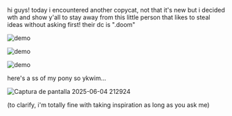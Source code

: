 hi guys! today i encountered another copycat, not that it's new but i decided wth and show y'all to stay away from this little person that likes to steal ideas without asking first! their dc is ".doom"

![demo](https://github.com/user-attachments/assets/1312285d-3972-4475-a6d6-ece219ad17f8)

![demo](https://github.com/user-attachments/assets/abd5ef72-eb34-4969-845e-1a337d8bafa9)

![demo](https://github.com/user-attachments/assets/fb622d16-570a-4f3a-aa57-75850c66fa6f)

here's a ss of my pony so ykwim...

![Captura de pantalla 2025-06-04 212924](https://github.com/user-attachments/assets/a75eaa0c-5bf2-4abc-9cb8-7df6be469baa)

(to clarify, i'm totally fine with taking inspiration as long as you ask me)
